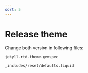 ```yaml
---
sort: 5
---
```


# Release theme

Change both version in following files:
```
jekyll-rtd-theme.gemspec

_includes/reset/defaults.liquid
```
